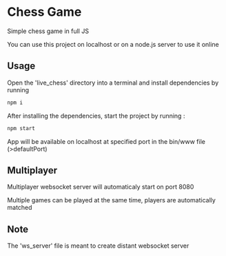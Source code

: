 # Chess Game

Simple chess game in full JS

You can use this project on localhost or on a node.js server to use it online
## Usage

Open the 'live_chess' directory into a terminal and install dependencies by running 

```sh
npm i
```

After installing the dependencies, start the project by running :

```sh
npm start
```

App will be available on localhost at specified port in the bin/www file (>defaultPort)

## Multiplayer

Multiplayer websocket server will automaticaly start on port 8080

Multiple games can be played at the same time, players are automatically matched

## Note 

The 'ws_server' file is meant to create distant websocket server
